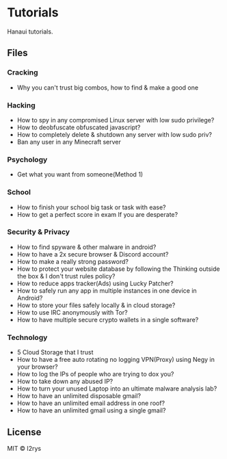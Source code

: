 # Tutorials
Hanaui tutorials.

## Files
### Cracking
- Why you can't trust big combos, how to find & make a good one

### Hacking
- How to spy in any compromised Linux server with low sudo privilege?
- How to deobfuscate obfuscated javascript?
- How to completely delete & shutdown any server with low sudo priv?
- Ban any user in any Minecraft server

### Psychology
- Get what you want from someone(Method 1)

### School
- How to finish your school big task or task with ease?
- How to get a perfect score in exam If you are desperate?

### Security & Privacy
- How to find spyware & other malware in android?
- How to have a 2x secure browser & Discord account?
- How to make a really strong password?
- How to protect your website database by following the Thinking outside the box & I don't trust rules policy?
- How to reduce apps tracker(Ads) using Lucky Patcher?
- How to safely run any app in multiple instances in one device in Android?
- How to store your files safely locally & in cloud storage?
- How to use IRC anonymously with Tor?
- How to have multiple secure crypto wallets in a single software?

### Technology
- 5 Cloud Storage that I trust
- How to have a free auto rotating no logging VPN(Proxy) using Negy in your browser?
- How to log the IPs of people who are trying to dox you?
- How to take down any abused IP?
- How to turn your unused Laptop into an ultimate malware analysis lab?
- How to have an unlimited disposable gmail?
- How to have an unlimited email address in one roof?
- How to have an unlimited gmail using a single gmail?

## License
MIT © I2rys